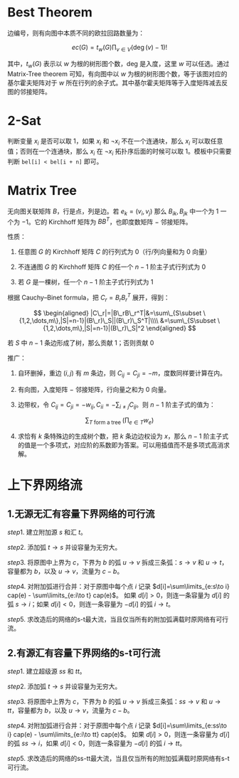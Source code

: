 # Best Theorem
边编号，则有向图中本质不同的欧拉回路数量为：

$$
ec(G) = t_w(G) \prod_{v \in V}{(\deg(v) - 1)!}
$$

其中，$t_w(G)$ 表示以 $w$ 为根的树形图个数，deg 是入度，这里 $w$ 可以任选。通过 Matrix-Tree theorem 可知，有向图中以 $w$ 为根的树形图个数，等于该图对应的基尔霍夫矩阵对于 $w$ 所在行列的余子式。其中基尔霍夫矩阵等于入度矩阵减去反图的邻接矩阵。

# 2-Sat

判断变量 $x_i$ 是否可以取 $1$，如果 $x_i$ 和 $\lnot x_i$ 不在一个连通块，那么 $x_i$ 可以取任意值；否则在一个连通块，那么 $x_i$ 在 $\lnot x_i$ 拓扑序后面的时候可以取 $1$。模板中只需要判断 `bel[i] < bel[i + n]` 即可。

# Matrix Tree

无向图关联矩阵 $B$，行是点，列是边。若 $e_k=(v_i,v_j)$ 那么 $B_{ik},B_{jk}$ 中一个为 $1$ 一个为 $-1$。它的 Kirchhoff 矩阵为 $BB^T$，也即度数矩阵 $-$ 邻接矩阵。

性质：

1. 任意图 $G$ 的 Kirchhoff 矩阵 $C$ 的行列式为 $0$（行/列向量和为 $0$ 向量）

2. 不连通图 $G$ 的 Kirchhoff 矩阵 $C$ 的任一个 $n-1$ 阶主子式行列式为 $0$

3. 若 $G$ 是一棵树，任一个 $n-1$ 阶主子式行列式为 $1$

根据 Cauchy–Binet formula，把 $C_r=B_rB_r^T$ 展开，得到：

$$
\begin{aligned}
|C\_r|=|B\_rB\_r^T|&=\sum\_{S\subset \{1,2,\dots,m\},|S|=n-1}|(B\_r)\_S||(B\_r)\_S^T|\\\\
&=\sum\_{S\subset \{1,2,\dots,m\},|S|=n-1}|(B\_r)\_S|^2
\end{aligned}
$$

若 $S$ 中 $n-1$ 条边形成了树，那么贡献 $1$；否则贡献 $0$

推广：

1. 自环删掉，重边 $(i,j)$ 有 $m$ 条边，则 $C_{ij}=C_{ji}=-m$，度数同样要计算在内。

2. 有向图，入度矩阵 $-$ 邻接矩阵，行向量之和为 $0$ 向量。

3. 边带权，令 $C_{ij}=C_{ji}=-w_{ij},C_{ii}=-\sum_{i\neq j}C_{ij}$。则 $n-1$ 阶主子式的值为：

$$
\sum_{T\text{ form a tree }}\left(\prod_{e\in T}w_e\right)
$$

4. 求恰有 $k$ 条特殊边的生成树个数，把 $k$ 条边边权设为 $x$，那么 $n-1$ 阶主子式的值是一个多项式，对应阶的系数即为答案。可以用插值而不是多项式高消求解。

# 上下界网络流

## 1.无源无汇有容量下界网络的可行流
$step1.$ 建立附加源 $s$ 和汇 $t$。

$step2.$ 添加弧 $t\to s$ 并设容量为无穷大。

$step3.$ 将原图中上界为 $c$，下界为 $b$ 的弧 $u\to v$ 拆成三条弧：$s\to v$ 和 $u \to t$，容量都为 $b$，以及 $u\to v$，流量为 $c-b$。

$step4.$ 对附加弧进行合并：对于原图中每个点 $i$ 记录 $d[i]=\sum\limits_{e:s\to i} cap(e) - \sum\limits_{e:i\to t} cap(e)$。
如果 $d[i]>0$，则连一条容量为 $d[i]$ 的弧 $s\to i$；如果 $d[i]<0$，则连一条容量为 $-d[i]$ 的弧 $i\to t$。

$step5.$ 求改造后的网络的s-t最大流，当且仅当所有的附加弧满载时原网络有可行流。

## 2.有源汇有容量下界网络的s-t可行流

$step1.$ 建立超级源 $ss$ 和 $tt$。

$step2.$ 添加弧 $t\to s$ 并设容量为无穷大。

$step3.$ 将原图中上界为 $c$，下界为 $b$ 的弧 $u\to v$ 拆成三条弧：$ss\to v$ 和 $u \to tt$，容量都为 $b$，以及 $u\to v$，流量为 $c-b$。

$step4.$ 对附加弧进行合并：对于原图中每个点 $i$ 记录 $d[i]=\sum\limits_{e:ss\to i} cap(e) - \sum\limits_{e:i\to tt} cap(e)$。
如果 $d[i]>0$，则连一条容量为 $d[i]$ 的弧 $ss\to i$，如果 $d[i]<0$，则连一条容量为 $-d[i]$ 的弧 $i\to tt$。

$step5.$ 求改造后的网络的ss-tt最大流，当且仅当所有的附加弧满载时原网络有s-t可行流。